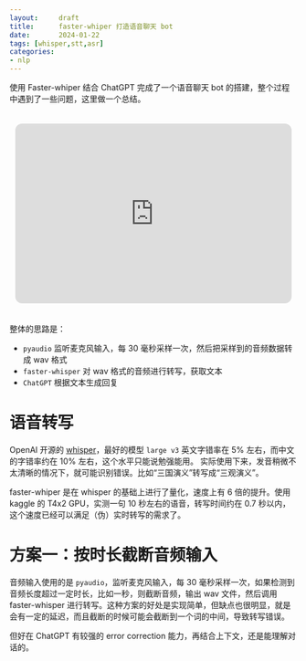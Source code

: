 ```yaml
---
layout:     draft
title:      faster-whiper 打造语音聊天 bot
date:       2024-01-22
tags: [whisper,stt,asr]
categories: 
- nlp
---
```


使用 Faster-whiper 结合 ChatGPT 完成了一个语音聊天 bot 的搭建，整个过程中遇到了一些问题，这里做一个总结。

<style>
  .video-container {
    display: flex;
    justify-content: center;
    padding: 20px 10px;
  }

  iframe {
    width: 560px;
    height: 315px;
  }
</style>


<div class="video-container">
  <iframe
  width="560" 
  height="315"
  src="https://www.youtube.com/embed/m2AsSoZ43Xs"
  title="YouTube video player" 
  frameborder="0"
  allow="accelerometer; autoplay; clipboard-write; encrypted-media; gyroscope; picture-in-picture; web-share" 
  allowfullscreen
  style="border-radius: 12px;"></iframe>
</div>

整体的思路是：
- `pyaudio` 监听麦克风输入，每 30 毫秒采样一次，然后把采样到的音频数据转成 wav 格式
- `faster-whisper` 对 wav 格式的音频进行转写，获取文本
- `ChatGPT` 根据文本生成回复

# 语音转写 
OpenAI 开源的 [whisper](https://github.com/openai/whisper)，最好的模型 `large v3` 英文字错率在 5% 左右，而中文的字错率约在 10% 左右，这个水平只能说勉强能用。 实际使用下来，发音稍微不太清晰的情况下，就可能识别错误。比如“三国演义”转写成“三观演义”。


faster-whiper 是在 whisper 的基础上进行了量化，速度上有 6 倍的提升。使用 kaggle 的 T4x2 GPU，实测一句 10 秒左右的语音，转写时间约在 0.7 秒以内，这个速度已经可以满足（伪）实时转写的需求了。

# 方案一：按时长截断音频输入 
音频输入使用的是 `pyaudio`，监听麦克风输入，每 30 毫秒采样一次，如果检测到音频长度超过一定时长，比如一秒，则截断音频，输出 wav 文件，然后调用 faster-whisper 进行转写。这种方案的好处是实现简单，但缺点也很明显，就是会有一定的延迟，而且截断的时候可能会截断到一个词的中间，导致转写错误。


但好在 ChatGPT 有较强的 error correction 能力，再结合上下文，还是能理解对话的。 




